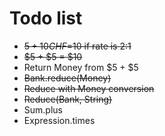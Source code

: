 # Todo list
- ~~$5+10CHF=$10 if rate is 2:1~~
- ~~$5 + $5 = $10~~
- Return Money from $5 + $5
- ~~Bank.reduce(Money)~~
- ~~Reduce with Money conversion~~
- ~~Reduce(Bank, String)~~
- Sum.plus
- Expression.times
